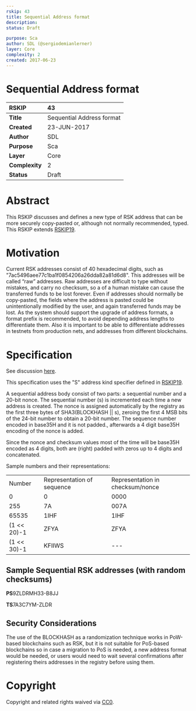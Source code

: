 ```yaml
---
rskip: 43
title: Sequential Address format
description: 
status: Draft

purpose: Sca
author: SDL (@sergiodemianlerner)
layer: Core
complexity: 2
created: 2017-06-23
---
```


# Sequential Address format

|RSKIP          |43           |
| :------------ |:-------------|
|**Title**      |Sequential Address format|
|**Created**    |23-JUN-2017 |
|**Author**     |SDL |
|**Purpose**    |Sca |
|**Layer**      |Core |
|**Complexity** |2 |
|**Status**     |Draft | 

# **Abstract**

This RSKIP discusses and defines a new type of RSK address that can be more securely copy-pasted or, although not normally recommended, typed. This RSKIP extends [RSKIP19].

# **Motivation**

Current RSK addresses consist of 40 hexadecimal digits, such as "7ac5496aee77c1ba1f0854206a26dda82a81d6d8". This addresses will be called “raw” addresses. Raw addresses are difficult to type without mistakes, and carry no checksum, so a of a human mistake can cause the transferred funds to be lost forever. Even if addresses should normally be copy-pasted, the fields where the address is pasted could be unintentionally modified by the user, and again transferred funds may be lost. As the system should support the upgrade of address formats, a format prefix is recommended, to avoid depending address lengths to differentiate them. Also it is important to be able to differentiate addresses in testnets from production nets, and addresses from different blockchains.



# **Specification**

See discussion [here](https://github.com/rsksmart/RSKIPs/issues/81).

This specification uses the "S" address kind specifier defined in [RSKIP19].

A sequential address body consist of two parts: a sequential number and a 20-bit nonce. The sequential number (s) is incremented each time a new address is created. The nonce is assigned automatically by the registry as the first three bytes of SHA3(BLOCKHASH || s), zeroing the first 4 MSB bits of the 24-bit number to obtain a 20-bit number. The sequence number encoded in base35H and it is not padded., afterwards a 4 digit base35H encoding of the nonce is added.

Since the nonce and checksum values most of the time will be base35H encoded as 4 digits, both are (right) padded with zeros up to 4 digits and concatenated. 

Sample numbers and their representations:

<table>
  <tr>
    <td>Number</td>
    <td>Representation of sequence</td>
    <td>Representation in checksum/nonce</td>
  </tr>
  <tr>
    <td>0</td>
    <td>0</td>
    <td>0000</td>
  </tr>
  <tr>
    <td>255</td>
    <td>7A</td>
    <td>007A</td>
  </tr>
  <tr>
    <td>65535</td>
    <td>1IHF</td>
    <td>1IHF</td>
  </tr>
  <tr>
    <td>(1 << 20)-1</td>
    <td>ZFYA</td>
    <td>ZFYA</td>
  </tr>
  <tr>
    <td>(1 << 30)-1</td>
    <td>KFIIWS</td>
    <td>---</td>
  </tr>
</table>


## Sample Sequential RSK addresses (with random checksums)

**PS**9ZLDRMH33-B8JJ

**TS**7A3C7YM-ZLDR

## Security Considerations

The use of the BLOCKHASH as a randomization technique works in PoW-based blockchains such as RSK, but it is not suitable for PoS-based blockchains so in case a migration to PoS is needed, a new address format would be needed, or users would need to wait several confirmations after registering theirs addresses in the registry before using them.

[RSKIP19]: https://github.com/rsksmart/RSKIPs/blob/master/IPs/RSKIP19.md

# **Copyright**

Copyright and related rights waived via [CC0](https://creativecommons.org/publicdomain/zero/1.0/).